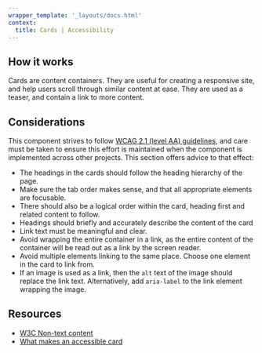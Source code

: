 ```yaml
---
wrapper_template: '_layouts/docs.html'
context:
  title: Cards | Accessibility
---
```


## How it works

Cards are content containers. They are useful for creating a responsive site, and help users scroll through similar content at ease. They are used as a teaser, and contain a link to more content.

## Considerations

This component strives to follow [WCAG 2.1 (level AA) guidelines](https://www.w3.org/TR/WCAG21/), and care must be taken to ensure this effort is maintained when the component is implemented across other projects. This section offers advice to that effect:

- The headings in the cards should follow the heading hierarchy of the page.
- Make sure the tab order makes sense, and that all appropriate elements are focusable.
- There should also be a logical order within the card, heading first and related content to follow.
- Headings should briefly and accurately describe the content of the card
- Link text must be meaningful and clear.
- Avoid wrapping the entire container in a link, as the entire content of the container will be read out as a link by the screen reader.
- Avoid multiple elements linking to the same place. Choose one element in the card to link from.
- If an image is used as a link, then the `alt` text of the image should replace the link text. Alternatively, add `aria-label` to the link element wrapping the image.

## Resources

- [W3C Non-text content](https://www.w3.org/TR/UNDERSTANDING-WCAG20/text-equiv-all.html)
- [What makes an accessible card](https://technica11y.org/what-makes-an-accessible-card)
